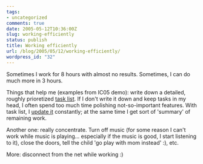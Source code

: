 ```yaml
---
tags:
- uncategorized
comments: true
date: 2005-05-12T10:36:00Z
slug: working-efficiently
status: publish
title: Working efficiently
url: /blog/2005/05/12/working-efficiently/
wordpress_id: "32"
---
```


Sometimes I work for 8 hours with almost no results. Sometimes, I can do much more in 3 hours.

Things that help me (examples from IC05 demo): write down a detailed, roughly prioretized [task list](http://svn.berlios.de/viewcvs/dingus/trunk/ic2005/todo.txt?view=markup). If I don't write it down and keep tasks in my head, I often spend too much time polishing not-so-important features. With task list, I [update it](http://svn.berlios.de/viewcvs/dingus/trunk/ic2005/todo.txt?view=log) constantly; at the same time I get sort of 'summary' of remaining work.

Another one: really concentrate. Turn off music (for some reason I can't work while music is playing... especially if the music is good, I start listening to it), close the doors, tell the child 'go play with mom instead' :), etc.

More: disconnect from the net while working :)


